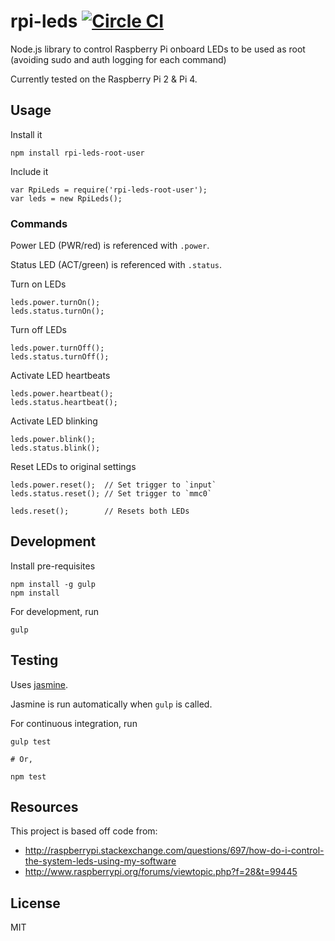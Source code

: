 # rpi-leds [![Circle CI](https://circleci.com/gh/taktran/rpi-leds.svg?style=svg)](https://circleci.com/gh/taktran/rpi-leds)

Node.js library to control Raspberry Pi onboard LEDs to be used as root (avoiding sudo and auth logging for each command)

Currently tested on the Raspberry Pi 2 & Pi 4.

## Usage

Install it

    npm install rpi-leds-root-user

Include it

    var RpiLeds = require('rpi-leds-root-user');
    var leds = new RpiLeds();

### Commands

Power LED (PWR/red) is referenced with `.power`.

Status LED (ACT/green) is referenced with `.status`.

Turn on LEDs

    leds.power.turnOn();
    leds.status.turnOn();

Turn off LEDs

    leds.power.turnOff();
    leds.status.turnOff();

Activate LED heartbeats

    leds.power.heartbeat();
    leds.status.heartbeat();

Activate LED blinking

    leds.power.blink();
    leds.status.blink();

Reset LEDs to original settings

    leds.power.reset();  // Set trigger to `input`
    leds.status.reset(); // Set trigger to `mmc0`

    leds.reset();        // Resets both LEDs

## Development

Install pre-requisites

    npm install -g gulp
    npm install

For development, run

    gulp

## Testing

Uses [jasmine](pivotal.github.com/jasmine/).

Jasmine is run automatically when `gulp` is called.

For continuous integration, run

    gulp test

    # Or,

    npm test

## Resources

This project is based off code from:

* http://raspberrypi.stackexchange.com/questions/697/how-do-i-control-the-system-leds-using-my-software
* http://www.raspberrypi.org/forums/viewtopic.php?f=28&t=99445

## License

MIT

